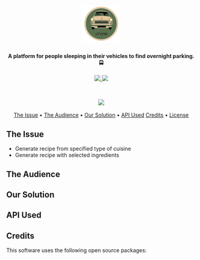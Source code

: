 
<h1 align="center">
  <br>
  <a href="#"><img src="https://raw.githubusercontent.com/gcollelu/vroom/master/resources/logo.png" alt="VRoom" width="100"></a>
  <br>
</h1>

<h4 align="center">A platform for people sleeping in their vehicles to find overnight parking. 🚍</h4>

<p align="center">
<a href="https://forthebadge.com">
      <img src="https://forthebadge.com/images/badges/made-with-javascript.svg">
    </a>
	<a href="https://forthebadge.com">
      <img src="https://forthebadge.com/images/badges/built-with-love.svg">
	</a>
</p>
<br>
<p align="center">
  <a href="https://saythanks.io/to/gcollelu">
      <img src="https://img.shields.io/badge/Say%20Thanks-!-1EAEDB.svg">
  </a>
</p>

<p align="center">
  <a href="#the-issue">The Issue</a> •
  <a href="#the-audience">The Audience</a> •
  <a href="#our-solution">Our Solution</a> •
  <a href="#api-used">API Used</a> 
  <a href="#credits">Credits</a> •
  <a href="#license">License</a>
</p>


## The Issue

* Generate recipe from specified type of cuisine
* Generate recipe with selected ingredients

## The Audience

## Our Solution

## API Used


## Credits

This software uses the following open source packages:



